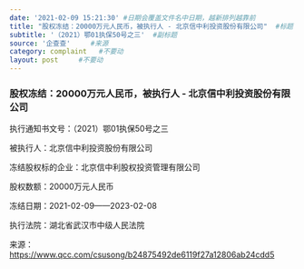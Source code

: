 ```yaml
---
date: '2021-02-09 15:21:30' #日期会覆盖文件名中日期，越新排列越靠前
title: "股权冻结：20000万元人民币，被执行人 - 北京信中利投资股份有限公司"  #标题
subtitle: '（2021）鄂01执保50号之三'  #副标题
source: '企查查'     #来源
category: complaint   #不要动
layout: post     #不要动
---
```


### 股权冻结：20000万元人民币，被执行人 - 北京信中利投资股份有限公司

执行通知书文号：（2021）鄂01执保50号之三

被执行人：北京信中利投资股份有限公司

冻结股权标的企业：北京信中利股权投资管理有限公司

股权数额：20000万元人民币    

冻结日期：2021-02-09——2023-02-08

执行法院：湖北省武汉市中级人民法院


来源：https://www.qcc.com/csusong/b24875492de6119f27a12806ab24cdd5
